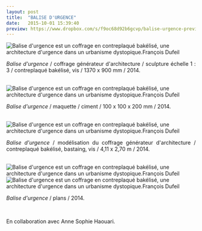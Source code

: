 ```yaml
---
layout: post
title:  "BALISE D'URGENCE"
date:   2015-10-01 15:39:40
preview: https://www.dropbox.com/s/f9oc68d92b6gcvp/balise-urgence-preview.jpg?raw=1
---
```


<img src="https://www.dropbox.com/s/51s8imcvp2erp3u/balise-maquette-1.3.jpg?raw=1" alt="Balise d'urgence est un coffrage en contreplaqu&eacute; bak&eacute;lis&eacute;, une architecture d'urgence dans un urbanisme dystopique.Fran&ccedil;ois Dufeil">

<p style="text-align:justify">
<span style="font-style: italic;">Balise d'urgence</span>   / coffrage g&eacute;n&eacute;rateur d'architecture / sculpture &eacute;chelle 1 : 3 / contreplaqu&eacute; bak&eacute;lis&eacute;, vis / 1370 x 900 mm / 2014.
</p>
<br>

<img src="https://www.dropbox.com/s/wvxx9ftglsihpoo/balise-urgence-maquette.jpg?raw=1" alt="Balise d'urgence est un coffrage en contreplaqu&eacute; bak&eacute;lis&eacute;, une architecture d'urgence dans un urbanisme dystopique.Fran&ccedil;ois Dufeil">

<p style="text-align:justify">
<span style="font-style: italic;">Balise d'urgence</span> / maquette / ciment / 100 x 100 x 200 mm / 2014.
</p>
<br>

<img src="https://www.dropbox.com/s/9tt8gwzjiz73815/balise-urgence.jpg?raw=1" alt="Balise d'urgence est un coffrage en contreplaqu&eacute; bak&eacute;lis&eacute;, une architecture d'urgence dans un urbanisme dystopique.Fran&ccedil;ois Dufeil">

<p style="text-align:justify">
<span style="font-style: italic;">Balise d'urgence</span>   / mod&eacute;lisation du coffrage g&eacute;n&eacute;rateur d'architecture / contreplaqu&eacute; bak&eacute;lis&eacute;, bastaing, vis / 4,11 x 2,70 m / 2014.
</p>
<br>

<img src="https://www.dropbox.com/s/adkp2kk1tx90hgj/balise-urgence-plan.jpeg?raw=1" alt="Balise d'urgence est un coffrage en contreplaqu&eacute; bak&eacute;lis&eacute;, une architecture d'urgence dans un urbanisme dystopique.Fran&ccedil;ois Dufeil">

<img src="https://www.dropbox.com/s/2trjrtiaw7nync2/balise-urgence-plan%20%282%29.jpeg?raw=1" alt="Balise d'urgence est un coffrage en contreplaqu&eacute; bak&eacute;lis&eacute;, une architecture d'urgence dans un urbanisme dystopique.Fran&ccedil;ois Dufeil">

<p style="text-align:justify">
<span style="font-style: italic;">Balise d'urgence</span> / plans / 2014.
</p>
<br>

En collaboration avec Anne Sophie Haouari.

